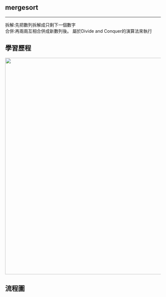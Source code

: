 ## mergesort
-----------------------------------
拆解:先把數列拆解成只剩下一個數字                                                                   
合併:再兩兩互相合併成新數列後。  屬於Divide and Conquer的演算法來執行


## 學習歷程
<img src="https://github.com/weberliao/Data-structure-and-Algorithm/blob/README.md/merge.jpg" height='700' weight='550'>






## 流程圖
